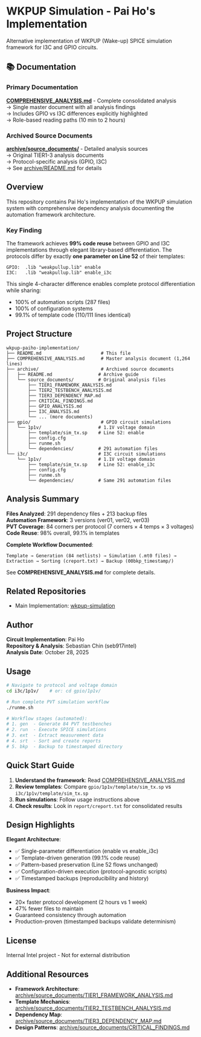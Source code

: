 # WKPUP Simulation - Pai Ho's Implementation

Alternative implementation of WKPUP (Wake-up) SPICE simulation framework for I3C and GPIO circuits.

## 📚 Documentation

### Primary Documentation
**[COMPREHENSIVE_ANALYSIS.md](COMPREHENSIVE_ANALYSIS.md)** - Complete consolidated analysis  
→ Single master document with all analysis findings  
→ Includes GPIO vs I3C differences explicitly highlighted  
→ Role-based reading paths (10 min to 2 hours)

### Archived Source Documents
**[archive/source_documents/](archive/source_documents/)** - Detailed analysis sources  
→ Original TIER1-3 analysis documents  
→ Protocol-specific analysis (GPIO, I3C)  
→ See [archive/README.md](archive/README.md) for details

## Overview

This repository contains Pai Ho's implementation of the WKPUP simulation system with comprehensive dependency analysis documenting the automation framework architecture.

### Key Finding

The framework achieves **99% code reuse** between GPIO and I3C implementations through elegant library-based differentiation. The protocols differ by exactly **one parameter on Line 52** of their templates:

```spice
GPIO:  .lib "weakpullup.lib" enable
I3C:   .lib "weakpullup.lib" enable_i3c
```

This single 4-character difference enables complete protocol differentiation while sharing:
- 100% of automation scripts (287 files)
- 100% of configuration systems
- 99.1% of template code (110/111 lines identical)

## Project Structure

```
wkpup-paiho-implementation/
├── README.md                      # This file
├── COMPREHENSIVE_ANALYSIS.md      # Master analysis document (1,264 lines)
├── archive/                       # Archived source documents
│   ├── README.md                 # Archive guide
│   └── source_documents/         # Original analysis files
│       ├── TIER1_FRAMEWORK_ANALYSIS.md
│       ├── TIER2_TESTBENCH_ANALYSIS.md
│       ├── TIER3_DEPENDENCY_MAP.md
│       ├── CRITICAL_FINDINGS.md
│       ├── GPIO_ANALYSIS.md
│       ├── I3C_ANALYSIS.md
│       └── ... (more documents)
├── gpio/                          # GPIO circuit simulations
│   └── 1p1v/                     # 1.1V voltage domain
│       ├── template/sim_tx.sp    # Line 52: enable
│       ├── config.cfg
│       ├── runme.sh
│       └── dependencies/         # 291 automation files
└── i3c/                          # I3C circuit simulations
    └── 1p1v/                     # 1.1V voltage domain
        ├── template/sim_tx.sp    # Line 52: enable_i3c
        ├── config.cfg
        ├── runme.sh
        └── dependencies/         # Same 291 automation files
```

## Analysis Summary

**Files Analyzed**: 291 dependency files + 213 backup files  
**Automation Framework**: 3 versions (ver01, ver02, ver03)  
**PVT Coverage**: 84 corners per protocol (7 corners × 4 temps × 3 voltages)  
**Code Reuse**: 98% overall, 99.1% in templates  

**Complete Workflow Documented**:
```
Template → Generation (84 netlists) → Simulation (.mt0 files) → 
Extraction → Sorting (creport.txt) → Backup (00bkp_timestamp/)
```

See **COMPREHENSIVE_ANALYSIS.md** for complete details.

## Related Repositories

- Main Implementation: [wkpup-simulation](https://github.com/seb917intel/wkpup-simulation)

## Author

**Circuit Implementation**: Pai Ho  
**Repository & Analysis**: Sebastian Chin (seb917intel)  
**Analysis Date**: October 28, 2025

## Usage

```bash
# Navigate to protocol and voltage domain
cd i3c/1p1v/    # or: cd gpio/1p1v/

# Run complete PVT simulation workflow
./runme.sh

# Workflow stages (automated):
# 1. gen  - Generate 84 PVT testbenches
# 2. run  - Execute SPICE simulations
# 3. ext  - Extract measurement data
# 4. srt  - Sort and create reports
# 5. bkp  - Backup to timestamped directory
```

## Quick Start Guide

1. **Understand the framework**: Read [COMPREHENSIVE_ANALYSIS.md](COMPREHENSIVE_ANALYSIS.md)
2. **Review templates**: Compare `gpio/1p1v/template/sim_tx.sp` vs `i3c/1p1v/template/sim_tx.sp`
3. **Run simulations**: Follow usage instructions above
4. **Check results**: Look in `report/creport.txt` for consolidated results

## Design Highlights

**Elegant Architecture**:
- ✅ Single-parameter differentiation (enable vs enable_i3c)
- ✅ Template-driven generation (99.1% code reuse)
- ✅ Pattern-based preservation (Line 52 flows unchanged)
- ✅ Configuration-driven execution (protocol-agnostic scripts)
- ✅ Timestamped backups (reproducibility and history)

**Business Impact**:
- 20× faster protocol development (2 hours vs 1 week)
- 47% fewer files to maintain
- Guaranteed consistency through automation
- Production-proven (timestamped backups validate determinism)

## License

Internal Intel project - Not for external distribution

## Additional Resources

- **Framework Architecture**: [archive/source_documents/TIER1_FRAMEWORK_ANALYSIS.md](archive/source_documents/TIER1_FRAMEWORK_ANALYSIS.md)
- **Template Mechanics**: [archive/source_documents/TIER2_TESTBENCH_ANALYSIS.md](archive/source_documents/TIER2_TESTBENCH_ANALYSIS.md)
- **Dependency Map**: [archive/source_documents/TIER3_DEPENDENCY_MAP.md](archive/source_documents/TIER3_DEPENDENCY_MAP.md)
- **Design Patterns**: [archive/source_documents/CRITICAL_FINDINGS.md](archive/source_documents/CRITICAL_FINDINGS.md)
